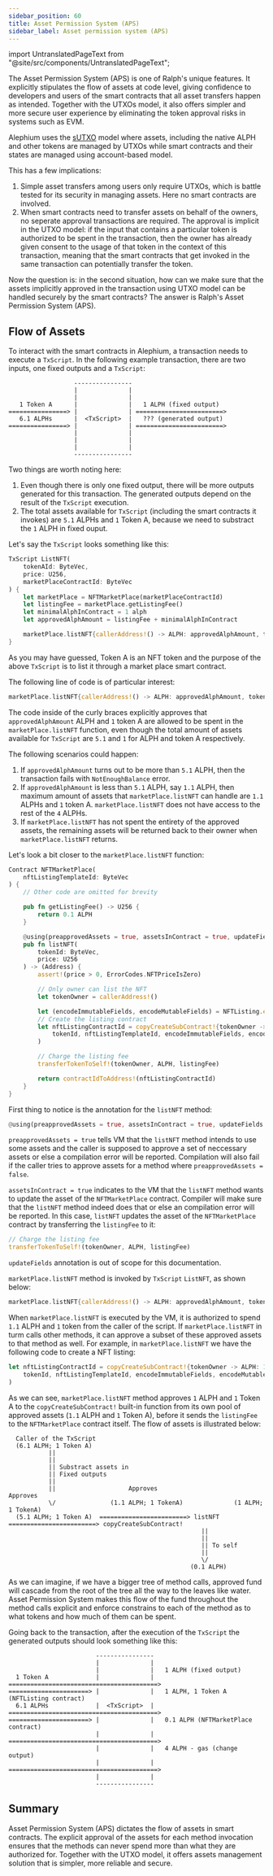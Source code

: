 ```yaml
---
sidebar_position: 60
title: Asset Permission System (APS)
sidebar_label: Asset permission system (APS)
---
```


import UntranslatedPageText from "@site/src/components/UntranslatedPageText";

<UntranslatedPageText />

The Asset Permission System (APS) is one of Ralph's unique
features. It explicitly stipulates the flow of assets at code level,
giving confidence to developers and users of the smart contracts that
all asset transfers happen as intended. Together with the UTXOs model,
it also offers simpler and more secure user experience by eliminating
the token approval risks in systems such as EVM.

Alephium uses the
[sUTXO](https://medium.com/@alephium/an-introduction-to-the-stateful-utxo-model-8de3b0f76749)
model where assets, including the native ALPH and other tokens are
managed by UTXOs while smart contracts and their states are managed
using account-based model.

This has a few implications:

1. Simple asset transfers among users only require UTXOs, which is
   battle tested for its security in managing assets. Here no smart
   contracts are involved.
2. When smart contracts need to transfer assets on behalf of the
   owners, no seperate approval transactions are required. The
   approval is implicit in the UTXO model: if the input that contains
   a particular token is authorized to be spent in the transaction,
   then the owner has already given consent to the usage of that token
   in the context of this transaction, meaning that the smart
   contracts that get invoked in the same transaction can
   potentially transfer the token.

Now the question is: in the second situation, how can we make sure
that the assets implicitly approved in the transaction using UTXO
model can be handled securely by the smart contracts? The answer is
Ralph's Asset Permission System (APS).

## Flow of Assets

To interact with the smart contracts in Alephium, a transaction needs
to execute a `TxScript`. In the following example transaction, there
are two inputs, one fixed outputs and a `TxScript`:

```
                  ----------------
                  |              |
                  |              |
   1 Token A      |              |   1 ALPH (fixed output)
================> |              | ========================>
   6.1 ALPHs      |  <TxScript>  |   ??? (generated output)
================> |              | ========================>
                  |              | 
                  |              | 
                  |              |
                  ----------------
```

Two things are worth noting here:

1. Even though there is only one fixed output, there will be more
   outputs generated for this transaction. The generated outputs
   depend on the result of the `TxScript` execution.
2. The total assets available for `TxScript` (including the smart
   contracts it invokes) are `5.1` ALPHs and `1` Token A, because we
   need to substract the `1` ALPH in fixed ouput.

Let's say the `TxScript` looks something like this:

```rust
TxScript ListNFT(
    tokenAId: ByteVec,
    price: U256,
    marketPlaceContractId: ByteVec
) {
    let marketPlace = NFTMarketPlace(marketPlaceContractId)
    let listingFee = marketPlace.getListingFee()
    let minimalAlphInContract = 1 alph
    let approvedAlphAmount = listingFee + minimalAlphInContract

    marketPlace.listNFT{callerAddress!() -> ALPH: approvedAlphAmount, tokenAId: 1}(tokenAId, price)
}
```

As you may have guessed, Token A is an NFT token and the purpose of
the above `TxScript` is to list it through a market place smart contract.

The following line of code is of particular interest:

```rust
marketPlace.listNFT{callerAddress!() -> ALPH: approvedAlphAmount, tokenAId: 1}(tokenAId, price)
```

The code inside of the curly braces explicitly approves that
`approvedAlphAmount` ALPH and `1` token A are allowed to be spent in
the `marketPlace.listNFT` function, even though the total amount of
assets available for `TxScript` are `5.1` and `1` for ALPH and token A
respectively.

The following scenarios could happen:

1. If `approvedAlphAmount` turns out to be more than `5.1` ALPH, then
   the transaction fails with `NotEnoughBalance` error.
2. If `approvedAlphAmount` is less than `5.1` ALPH, say `1.1` ALPH,
   then maximum amount of assets that `marketPlace.listNFT` can handle
   are `1.1` ALPHs and `1` token A. `marketPlace.listNFT` does not
   have access to the rest of the `4` ALPHs.
3. If `marketPlace.listNFT` has not spent the entirety of the approved
   assets, the remaining assets will be returned back to their owner
   when `marketPlace.listNFT` returns.

Let's look a bit closer to the `marketPlace.listNFT` function:

```rust
Contract NFTMarketPlace(
    nftListingTemplateId: ByteVec
) {
    // Other code are omitted for brevity

    pub fn getListingFee() -> U256 {
        return 0.1 ALPH
    }

    @using(preapprovedAssets = true, assetsInContract = true, updateFields = false)
    pub fn listNFT(
        tokenId: ByteVec,
        price: U256
    ) -> (Address) {
        assert!(price > 0, ErrorCodes.NFTPriceIsZero)

        // Only owner can list the NFT
        let tokenOwner = callerAddress!()

        let (encodeImmutableFields, encodeMutableFields) = NFTListing.encodeFields!(tokenId, tokenOwner, selfAddress!(), commissionRate, price)
        // Create the listing contract
        let nftListingContractId = copyCreateSubContract!{tokenOwner -> ALPH: 1 alph, tokenId: 1}(
            tokenId, nftListingTemplateId, encodeImmutableFields, encodeMutableFields
        )

        // Charge the listing fee
        transferTokenToSelf!(tokenOwner, ALPH, listingFee)

        return contractIdToAddress!(nftListingContractId)
    }
}
```

First thing to notice is the annotation for the `listNFT` method:

```rust
@using(preapprovedAssets = true, assetsInContract = true, updateFields = false)
```

`preapprovedAssets = true` tells VM that the `listNFT` method intends
to use some assets and the caller is supposed to approve a set of
neccessary assets or else a compilation error will be
reported. Compilation will also fail if the caller tries to approve
assets for a method where `preapprovedAssets = false`.

`assetsInContract = true` indicates to the VM that the `listNFT`
method wants to update the asset of the `NFTMarketPlace`
contract. Compiler will make sure that the `listNFT` method indeed
does that or else an compilation error will be reported. In this case,
`listNFT` updates the asset of the `NFTMarketPlace` contract by
transferring the `listingFee` to it:

```rust
// Charge the listing fee
transferTokenToSelf!(tokenOwner, ALPH, listingFee)
```

`updateFields` annotation is out of scope for this documentation.

`marketPlace.listNFT` method is invoked by `TxScript` `ListNFT`, as
shown below:

```rust
marketPlace.listNFT{callerAddress!() -> ALPH: approvedAlphAmount, tokenAId: 1}(tokenAId, price)
```

When `marketPlace.listNFT` is executed by the VM, it is authorized to
spend `1.1` ALPH and `1` token from the caller of the script. If
`marketPlace.listNFT` in turm calls other methods, it can approve a
subset of these approved assets to that method as well. For example,
in `marketPlace.listNFT` we have the following code to create a NFT
listing:

```rust
let nftListingContractId = copyCreateSubContract!{tokenOwner -> ALPH: 1 alph, tokenId: 1}(
    tokenId, nftListingTemplateId, encodeImmutableFields, encodeMutableFields
)
```

As we can see, `marketPlace.listNFT` method approves `1` ALPH and `1`
Token A to the `copyCreateSubContract!` built-in function from its own
pool of approved assets (`1.1` ALPH and `1` Token A), before it sends
the `listingFee` to the `NFTMarketPlace` contract itself. The flow of
assets is illustrated below:

```
  Caller of the TxScript
  (6.1 ALPH; 1 Token A)
           ||
           ||
           || Substract assets in
           || Fixed outputs
           ||
           ||                    Approves                         Approves
           \/               (1.1 ALPH; 1 TokenA)              (1 ALPH; 1 TokenA)
  (5.1 ALPH; 1 Token A)  ========================> listNFT ========================> copyCreateSubContract!
                                                     ||
                                                     ||
                                                     || To self
                                                     ||
                                                     \/
                                                  (0.1 ALPH)
```

As we can imagine, if we have a bigger tree of method calls, approved
fund will cascade from the root of the tree all the way to the leaves
like water. Asset Permission System makes this flow of the fund
throughout the method calls explicit and enforce constrains to each of
the method as to what tokens and how much of them can be spent.

Going back to the transaction, after the execution of the `TxScript`
the generated outputs should look something like this:

```
                        ----------------
                        |              |
                        |              |   1 ALPH (fixed output)
  1 Token A             |              | =========================================>
======================> |              |   1 ALPH, 1 Token A (NFTListing contract)
  6.1 ALPHs             |  <TxScript>  | =========================================>
======================> |              |   0.1 ALPH (NFTMarketPlace contract)
                        |              | =========================================>
                        |              |   4 ALPH - gas (change output)
                        |              | =========================================>
                        |              |
                        ----------------
```

## Summary

Asset Permission System (APS) dictates the flow of assets in smart
contracts. The explicit approval of the assets for each method
invocation ensures that the methods can never spend more than what
they are authorized for. Together with the UTXO model, it offers
assets management solution that is simpler, more reliable and secure.